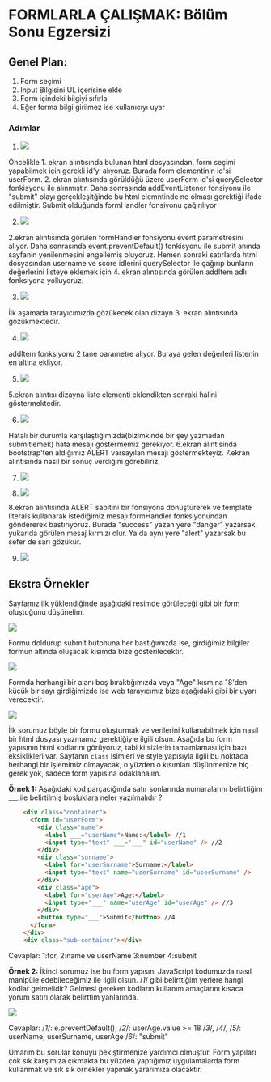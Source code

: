 # FORMLARLA ÇALIŞMAK: Bölüm Sonu Egzersizi

## Genel Plan:
1.	Form seçimi
2.	Input Bilgisini UL içerisine ekle
3.	Form içindeki bilgiyi sıfırla
4.	Eğer forma bilgi girilmez ise kullanıcıyı uyar

### Adımlar

1. ![](https://raw.githubusercontent.com/Kodluyoruz/taskforce/main/javascript/javascript-temel/formlarla-calismak-bolum-sonu-egzersizi/figures/1-htmlfile.JPG)

Öncelikle 1. ekran alıntısında bulunan html dosyasından, form seçimi yapabilmek için gerekli id'yi alıyoruz.
Burada form elementinin id'si userForm. 2. ekran alıntısında görüldüğü üzere userForm id'si querySelector fonkisyonu ile alınmıştır. Daha sonrasında addEventListener fonsiyonu ile "submit" olayı gerçekleşitğinde bu html elemntinde ne olması gerektiği ifade edilmiştir. Submit olduğunda formHandler fonsiyonu çağırılıyor

2. ![](https://raw.githubusercontent.com/Kodluyoruz/taskforce/main/javascript/javascript-temel/formlarla-calismak-bolum-sonu-egzersizi/figures/2-formhandler.png)

2.ekran alıntısında görülen formHandler fonsiyonu event parametresini alıyor. Daha sonrasında event.preventDefault() fonkisyonu ile submit anında sayfanın yenilenmesini engellemiş oluyoruz. Hemen sonraki satırlarda html dosyasından username ve score idlerini querySelector ile çağırıp bunların değerlerini listeye eklemek için 4. ekran alıntısında görülen addItem adlı fonksiyona yolluyoruz.


3. ![](https://raw.githubusercontent.com/Kodluyoruz/taskforce/main/javascript/javascript-temel/formlarla-calismak-bolum-sonu-egzersizi/figures/3-formhandler.JPG)

İlk aşamada tarayıcımızda gözükecek olan dizayn 3. ekran alıntısında gözükmektedir.

4. ![](https://raw.githubusercontent.com/Kodluyoruz/taskforce/main/javascript/javascript-temel/formlarla-calismak-bolum-sonu-egzersizi/figures/4-userlistdomprint.JPG)

addItem fonksiyonu 2 tane parametre alıyor. Buraya gelen değerleri listenin en altına ekliyor.

5. ![](https://raw.githubusercontent.com/Kodluyoruz/taskforce/main/javascript/javascript-temel/formlarla-calismak-bolum-sonu-egzersizi/figures/5-alertbasic.png)

5.ekran alıntısı dizayna liste elementi eklendikten sonraki halini göstermektedir.

6. ![](https://raw.githubusercontent.com/Kodluyoruz/taskforce/main/javascript/javascript-temel/formlarla-calismak-bolum-sonu-egzersizi/figures/5-alertbasicprint.JPG)

Hatalı bir durumla karşılaştığımızda(bizimkinde bir şey yazmadan submitlemek) hata mesajı göstermemiz gerekiyor. 6.ekran alıntısında  bootstrap'ten aldığımız ALERT varsayılan mesajı göstermekteyiz. 7.ekran alıntısında nasıl bir sonuç verdiğini görebiliriz.

7. ![](https://raw.githubusercontent.com/Kodluyoruz/taskforce/main/javascript/javascript-temel/formlarla-calismak-bolum-sonu-egzersizi/figures/6-alertgreen.png)

8. ![](figures/6-alertgreen.png)

8.ekran alıntısında ALERT sabitini bir fonsiyona dönüştürerek ve template literals kullanarak istediğimiz mesajı formHandler fonksiyonundan göndererek bastırıyoruz. Burada "success" yazan yere "danger" yazarsak yukarıda görülen mesaj kırmızı olur. Ya da aynı yere "alert" yazarsak bu sefer de sarı gözükür.

9. ![](figures/6-alertgreenprint.JPG)


## Ekstra Örnekler


Sayfamız ilk yüklendiğinde aşağıdaki resimde görüleceği gibi bir form oluştuğunu düşünelim.

![](https://raw.githubusercontent.com/Kodluyoruz/taskforce/main/javascript/javascript-temel/formlarla-calismak-bolum-sonu-egzersizi/figures/forminitial.png)

Formu doldurup submit butonuna her bastığımızda ise, girdiğimiz bilgiler formun altında oluşacak kısımda bize gösterilecektir.

![](https://raw.githubusercontent.com/Kodluyoruz/taskforce/main/javascript/javascript-temel/formlarla-calismak-bolum-sonu-egzersizi/figures/invalidinput.png)

Formda herhangi bir alanı boş bıraktığımızda veya "Age" kısmına 18'den küçük bir sayı girdiğimizde ise web tarayıcımız bize aşağıdaki gibi bir uyarı verecektir.

![](https://raw.githubusercontent.com/Kodluyoruz/taskforce/main/javascript/javascript-temel/formlarla-calismak-bolum-sonu-egzersizi/figures/invalidinput.png)

İlk sorumuz böyle bir formu oluşturmak ve verilerini kullanabilmek için nasıl bir html dosyası yazmamız gerektiğiyle ilgili olsun. Aşağıda bu form yapısının html kodlarını görüyoruz, tabi ki sizlerin tamamlaması için bazı eksiklikleri var. Sayfanın `class` isimleri ve style yapısıyla ilgili bu noktada herhangi bir işlemimiz olmayacak, o yüzden o kısımları düşünmenize hiç gerek yok, sadece form yapısına odaklanalım.

**Örnek 1:** Aşağıdaki kod parçacığında satır sonlarında numaralarını belirttiğim ___ ile belirtilmiş boşluklara neler yazılmalıdır ? 

```html
    <div class="container">
      <form id="userForm">
        <div class="name">
          <label ___="userName">Name:</label> //1
          <input type="text" ___="___" id="userName" /> //2
        </div>
        <div class="surname">
          <label for="userSurname">Surname:</label>
          <input type="text" name="userSurname" id="userSurname" />
        </div>
        <div class="age">
          <label for="userAge">Age:</label>
          <input type="___" name="userAge" id="userAge" /> //3
        </div>
        <button type="___">Submit</button> //4
      </form>
    </div>
    <div class="sub-container"></div>
```
Cevaplar: 1:for, 2:name ve userName 3:number 4:submit

**Örnek 2:** İkinci sorumuz ise bu form yapısını JavaScript kodumuzda nasıl manipüle edebileceğimiz ile ilgili olsun.
/*1*/ gibi belirttiğim yerlere hangi kodlar gelmelidir? Gelmesi gereken kodların kullanım amaçlarını kısaca yorum satırı olarak belirttim yanlarında.

![](figures/jscodesnippet.png)

Cevaplar: /*1*/: e.preventDefault();
/*2*/: userAge.value >= 18
/*3*/, /*4*/, /*5*/: userName, userSurname, userAge
/*6*/: "submit"

Umarım bu sorular konuyu pekiştirmenize yardımcı olmuştur. Form yapıları çok sık karşımıza çıkmakta bu yüzden yaptığımız uygulamalarda form kullanmak ve sık sık örnekler yapmak yararımıza olacaktır.
